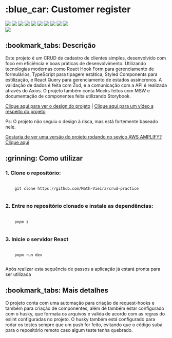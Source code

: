 <h1>:blue_car: Customer register</h1>

<div style="display: inline_block">
  <img src="https://img.shields.io/badge/TypeScript-brightgreen"/>
  <img src="https://img.shields.io/badge/AWS AMPLIFY-brightgreen"/>
  <img src="https://img.shields.io/badge/ReactJs-brightgreen"/>
  <img src="https://img.shields.io/badge/Styled Components-brightgreen"/>
  <img src="https://img.shields.io/badge/React hook form-brightgreen"/>
  <img src="https://img.shields.io/badge/Zod-brightgreen"/>
  <img src="https://img.shields.io/badge/React query-brightgreen"/>
  <img src="https://img.shields.io/badge/React router-brightgreen"/>
  <img src="https://img.shields.io/badge/MSW-brightgreen"/>
  <img src="https://img.shields.io/badge/Storybook-brightgreen"/>
</div>

<img src ="https://portfolio-images-mv.s3.amazonaws.com/image.png" />

<h2>:bookmark_tabs: Descrição</h2>
<p>Este projeto é um CRUD de cadastro de clientes simples, desenvolvido com foco em eficiência e boas práticas de desenvolvimento. Utilizando tecnologias modernas como React Hook Form para gerenciamento de formulários, TypeScript para tipagem estática, Styled Components para estilização, e React Query para gerenciamento de estados assíncronos. A validação de dados é feita com Zod, e a comunicação com a API é realizada através do Axios. O projeto também conta Mocks feitos com MSW e documentação de componentes feita utilizando Storybook.</p>

<a href="https://www.figma.com/design/lUObiaX9k8GA1VfVre6Cml/customer-register?node-id=1-11&t=Rq6ZLxnhqdookpiE-1">Clique aqui para ver o design do projeto</a> |
<a href="https://www.youtube.com/watch?v=ZRoLouEZtvM&ab_channel=MatheusVieira">Clique aqui para um vídeo a respeito do projeto</a>
<p>Ps: O projeto não seguiu o design à risca, mas está fortemente baseado nele.</p>

<a href="https://master.d2tg3gaujff388.amplifyapp.com/">Gostaria de ver uma versão do projeto rodando no seviço AWS AMPLIFY? Clique aqui</a>

<h2>:grinning: Como utilizar</h2>

<h3>1. Clone o repositório:</h3>
<pre>
  <code>
    git clone https://github.com/Math-Vieira/crud-practice
  </code>
</pre>

<h3>2. Entre no repositório clonado e instale as dependências:</h3>
<pre>
  <code>
    pnpm i
  </code>
</pre>

<h3>3. Inicie o servidor React</h3>
<pre>
  <code>
    pnpm run dev
  </code>
</pre>

<p>Após realizar esta sequência de passos a aplicação já estará pronta para ser utilizada </p>

<h2>:bookmark_tabs: Mais detalhes</h2>
<p>O projeto conta com uma automação para criação de request-hooks e também para criação de componentes, além de também estar configurado com o husky, que formata os arquivos e valida de acordo com as regras do eslint configuradas no projeto. O husky também está configurado para rodar os testes sempre que um push for feito, evitando que o código suba para o repositório remoto caso algum teste tenha quebrado.</p>

